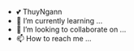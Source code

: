 - 💕 ThuyNgann
- 🌱 I’m currently learning ...
- 💞️ I’m looking to collaborate on ...
- 📫 How to reach me ...

<!---
Dtrungdzcutedapxetrenpho/Dtrungdzcutedapxetrenpho is a ✨ special ✨ repository because its `README.md` (this file) appears on your GitHub profile.
You can click the Preview link to take a look at your changes.
--->
